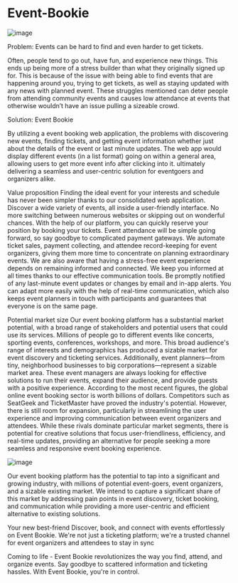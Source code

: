 # Event-Bookie

![image](https://github.com/NanaKwakyex/EventBookie/assets/133118833/08d16555-a0bd-4742-9e9f-35d84f4ffedd)


Problem: Events can be hard to find and even harder to get tickets. 

Often, people tend to go out, have fun, and experience new things. This ends up being more of a stress builder than what they originally signed up for. This is because of the issue with being able to find events that are happening around you, trying to get tickets, as well as staying updated with any news with planned event. These struggles mentioned can deter people from attending community events and causes low attendance at events that otherwise wouldn’t have an issue pulling a sizeable crowd. 


Solution: Event Bookie

By utilizing a event booking web application, the problems with discovering new events, finding tickets, and getting event information whether just about the details of the event or last minute updates. The web app would display different events (in a list format) going on within a general area, allowing users to get more event info after clicking into it.
ultimately delivering a seamless and user-centric solution for eventgoers and organizers alike. 


Value proposition 
Finding the ideal event for your interests and schedule has never been simpler thanks to our consolidated web application. Discover a wide variety of events, all inside a user-friendly interface. No more switching between numerous websites or skipping out on wonderful chances. With the help of our platform, you can quickly reserve your position by booking your tickets. Event attendance will be simple going forward, so say goodbye to complicated payment gateways. We automate ticket sales, payment collecting, and attendee record-keeping for event organizers, giving them more time to concentrate on planning extraordinary events.
We are also aware that having a stress-free event experience depends on remaining informed and connected. We keep 
you informed at all times thanks to our effective communication tools. Be promptly notified of any last-minute event 
updates or changes by email and in-app alerts. You can adapt more easily with the help of real-time communication, 
which also keeps event planners in touch with participants and guarantees that everyone is on the same page.


Potential market size 
Our event booking platform has a substantial market potential, with a broad range of stakeholders and potential users that could use its services. Millions of people go to different events like concerts, sporting events, conferences, workshops, and more. This broad audience's range of interests and demographics has produced a sizable market for event discovery and ticketing services. Additionally, event planners—from tiny, neighborhood businesses to big corporations—represent a sizable market area. These event managers are always looking for effective solutions to run their events, expand their audience, and provide guests with a positive experience.
According to the most recent figures, the global online event booking sector is worth billions of dollars. Competitors such as SeatGeek and TicketMaster have proved the industry's potential. However, there is still room for expansion, particularly in streamlining the user experience and improving communication between event organizers and attendees. While these rivals dominate particular market segments, there is potential for creative solutions that focus user-friendliness, efficiency, and real-time updates, providing an alternative for people seeking a more seamless and responsive event booking experience.

![image](https://github.com/NanaKwakyex/EventBookie/assets/133118833/10e8a2ee-25bf-4473-87db-1aa8ecfbab76)
 
Our event booking platform has the potential to tap into a significant and growing industry, with millions of potential event-goers, event organizers, and a sizable existing market. We intend to capture a significant share of this market by addressing pain points in event discovery, ticket booking, and communication while providing a more user-centric and efficient alternative to existing solutions.



Your new best-friend 
Discover, book, and connect with events effortlessly on Event Bookie. We're not just a ticketing platform; we're a trusted channel for event organizers and attendees to stay in sync

Coming to life -
Event Bookie revolutionizes the way you find, attend, and organize events. Say goodbye to scattered information and ticketing hassles. With Event Bookie, you're in control. 


